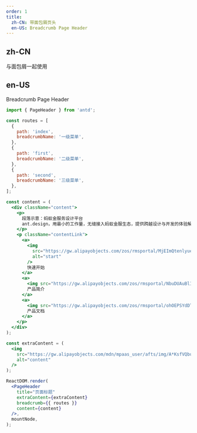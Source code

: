 ```yaml
---
order: 1
title:
  zh-CN: 带面包屑页头
  en-US: Breadcrumb Page Header
---
```


## zh-CN

与面包屑一起使用

## en-US

Breadcrumb Page Header

```jsx
import { PageHeader } from 'antd';

const routes = [
  {
    path: 'index',
    breadcrumbName: '一级菜单',
  },
  {
    path: 'first',
    breadcrumbName: '二级菜单',
  },
  {
    path: 'second',
    breadcrumbName: '三级菜单',
  },
];

const content = (
  <div className="content">
    <p>
      段落示意：蚂蚁金服务设计平台
      ant.design，用最小的工作量，无缝接入蚂蚁金服生态，提供跨越设计与开发的体验解决方案。
    </p>
    <p className="contentLink">
      <a>
        <img
          src="https://gw.alipayobjects.com/zos/rmsportal/MjEImQtenlyueSmVEfUD.svg"
          alt="start"
        />
        快速开始
      </a>
      <a>
        <img src="https://gw.alipayobjects.com/zos/rmsportal/NbuDUAuBlIApFuDvWiND.svg" alt="info" />
        产品简介
      </a>
      <a>
        <img src="https://gw.alipayobjects.com/zos/rmsportal/ohOEPSYdDTNnyMbGuyLb.svg" alt="doc" />
        产品文档
      </a>
    </p>
  </div>
);

const extraContent = (
  <img
    src="https://gw.alipayobjects.com/mdn/mpaas_user/afts/img/A*KsfVQbuLRlYAAAAAAAAAAABjAQAAAQ/original"
    alt="content"
  />
);

ReactDOM.render(
  <PageHeader
    title="页面标题"
    extraContent={extraContent}
    breadcrumb={{ routes }}
    content={content}
  />,
  mountNode,
);
```

<style>
  .contentLink{
    padding-top:16px;
  }
  .contentLink a{
    display: inline-block;
    vertical-align: text-top;
    margin-right:32px;
  }
  .contentLink a img{
    margin-right:8px
  }
</style>
